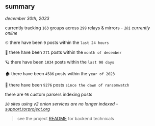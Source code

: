 
## summary
_december 30th, 2023_

currently tracking `163` groups across `299` relays & mirrors - _`101` currently online_

⏲ there have been `9` posts within the `last 24 hours`

🦈 there have been `271` posts within the `month of december`

🪐 there have been `1034` posts within the `last 90 days`

🏚 there have been `4586` posts within the `year of 2023`

🦕 there have been `9276` posts `since the dawn of ransomwatch`

there are `96` custom parsers indexing posts

_`20` sites using v2 onion services are no longer indexed - [support.torproject.org](https://support.torproject.org/onionservices/v2-deprecation/)_

> see the project [README](https://github.com/joshhighet/ransomwatch#ransomwatch--) for backend technicals
